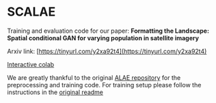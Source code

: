 # SCALAE

Training and evaluation code for our paper: **Formatting the Landscape: Spatial conditional GAN
for varying population in satellite imagery**

Arxiv link: [https://tinyurl.com/y2xa92t4](https://tinyurl.com/y2xa92t4)

[Interactive colab](https://tinyurl.com/y2xa92t4)

We are greatly thankful to the original [ALAE repository](https://github.com/podgorskiy/ALAE) for the preprocessing and training code. For training setup please follow the instructions in the [original readme](https://github.com/LendelTheGreat/SCALAE/blob/master/README_ALAE.md)




